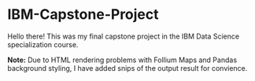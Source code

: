 # IBM-Capstone-Project
Hello there! This was my final capstone project in the IBM Data Science specialization course.

**Note:** Due to HTML rendering problems with Follium Maps and Pandas background styling, I have added snips of the output result for convience.
